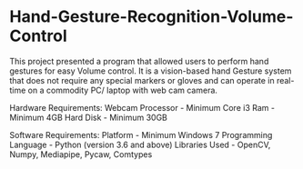 # Hand-Gesture-Recognition-Volume-Control
This project presented a program that allowed users to perform hand gestures for easy Volume control. It is a vision-based hand Gesture system that does not require any special markers or gloves and can operate in real-time on a commodity PC/ laptop with web cam camera.

Hardware Requirements:
Webcam
Processor - Minimum Core i3
Ram - Minimum 4GB
Hard Disk - Minimum 30GB


Software Requirements:
Platform - Minimum Windows 7 
Programming Language - Python (version 3.6 and above)
Libraries Used - OpenCV, Numpy, Mediapipe, Pycaw, Comtypes


